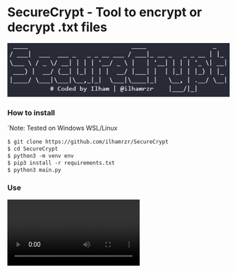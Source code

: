 # SecureCrypt - Tool to encrypt or decrypt .txt files



![SecureCrypt](https://raw.githubusercontent.com/ilhamrzr/SecureCrypt/main/static/SecureCrypt.png)

### How to install

`Note: Tested on Windows WSL/Linux

```
$ git clone https://github.com/ilhamrzr/SecureCrypt
$ cd SecureCrypt
$ python3 -m venv env
$ pip3 install -r requirements.txt
$ python3 main.py
```

### Use

<video src="https://raw.githubusercontent.com/ilhamrzr/SecureCrypt/main/static/SecureCrypt.mp4"></video>

